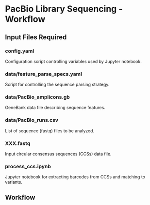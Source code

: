 # PacBio Library Sequencing - Workflow

## Input Files Required

### config.yaml
Configuration script controlling variables used by Jupyter notebook.
### data/feature_parse_specs.yaml
Script for controlling the sequence parsing strategy.
### data/PacBio_amplicons.gb
GeneBank data file describing sequence features.
### data/PacBio_runs.csv
List of sequence (fastq) files to be analyzed.
### XXX.fastq
Input circular consensus sequences (CCSs) data file.
### process_ccs.ipynb
Jupyter notebook for extracting barcodes from CCSs and matching to variants.

## Workflow

